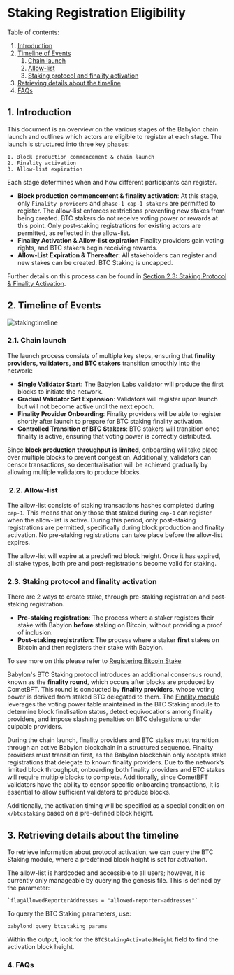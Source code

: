 # Staking Registration Eligibility

Table of contents:

1. [Introduction](#1-introduction)  
2. [Timeline of Events](#2-timeline-of-events) 
    1. [Chain launch](#21-chain-launch)
    2. [Allow-list](#22-allow-list)
    3. [Staking protocol and finality activation](#23-staking-protocol-and-finality-activation)
3. [Retrieving details about the timeline](#3-retrieving-details-about-the-timeline)  
4. [FAQs](#4-faqs)

## 1. Introduction  

This document is an overview on the various stages of the Babylon chain launch 
and outlines which actors are eligible to register at each stage. The launch is 
structured into three key phases:

	1. Block production commencement & chain launch
	2. Finality activation
	3. Allow-list expiration

Each stage determines when and how different participants can register.
* **Block production commencement & finality activation**: At this stage, only 
    `Finality providers` and `phase-1 cap-1 stakers` are permitted to register.
    The allow-list enforces restrictions preventing new stakes from being created.
    BTC stakers do not receive voting power or rewards at this point. Only
    post-staking registrations for existing actors are permitted, as reflected 
    in the allow-list.
* **Finality Activation & Allow-list expiration** Finality providers gain 
    voting rights, and BTC stakers begin receiving rewards.
* **Allow-List Expiration & Thereafter**: All stakeholders can register and new
    stakes can be created. BTC Staking is uncapped.

Further details on this process can be found in [Section 2.3: Staking Protocol & Finality Activation](#23-staking-protocol-and-finality-activation).

## 2. Timeline of Events  

![stakingtimeline](./stakingtimeline.png)

### 2.1. Chain launch

The launch process consists of multiple key steps, ensuring that 
**finality providers, validators, and BTC stakers** transition smoothly into
the network:

* **Single Validator Start**: The Babylon Labs validator will produce the first 
    blocks to initiate the network.
* **Gradual Validator Set Expansion**: Validators will register upon launch but
    will not become active until the next epoch.
* **Finality Provider Onboarding**: Finality providers will be able to register
    shortly after launch to prepare for BTC staking finality activation.
* **Controlled Transition of BTC Stakers**: BTC stakers will transition once
    finality is active, ensuring that voting power is correctly distributed.

Since **block production throughput is limited**, onboarding will take place
over multiple blocks to prevent congestion. Additionally, validators can censor transactions, so decentralisation will be achieved gradually by allowing 
multiple validators to produce blocks.

###  2.2. Allow-list

The allow-list consists of staking transactions hashes completed during `cap-1`.
This means that only those that staked during `cap-1` can register when the 
allow-list is active. During this period, only post-staking registrations are 
permitted, specifically during block production and finality activation. 
No pre-staking registrations can take place before the allow-list expires. 

The allow-list will expire at a predefined block height. Once it has expired, 
all stake types, both pre and post-registrations become valid for staking.
 
### 2.3. Staking protocol and finality activation  

There are 2 ways to create stake, through pre-staking registration and 
post-staking registration. 

* **Pre-staking registration**: The process where a staker registers their
    stake with Babylon **before** staking on Bitcoin, without providing a proof 
    of inclusion.
* **Post-staking registration**: The process where a staker **first** stakes on
    Bitcoin and then registers their stake with Babylon.

To see more on this please refer to [Registering Bitcoin Stake](../../../docs/register-bitcoin-stake.md)

Babylon's BTC Staking protocol introduces an additional consensus round, known
as the **finality round**, which occurs after blocks are produced by CometBFT.
This round is conducted by **finality providers**, whose voting power is
derived from staked BTC delegated to them. The [Finality module](https://github.com/babylonlabs-io/babylon/blob/main/x/finality) leverages the voting power table
maintained in the BTC Staking module to determine block finalisation status,
detect equivocations among finality providers, and impose slashing penalties on
BTC delegations under culpable providers.

During the chain launch, finality providers and BTC stakes must transition
through an active Babylon blockchain in a structured sequence. Finality
providers must transition first, as the Babylon blockchain only accepts stake
registrations that delegate to known finality providers. Due to the network’s
limited block throughput, onboarding both finality providers and BTC stakes will
require multiple blocks to complete. Additionally, since CometBFT validators
have the ability to censor specific onboarding transactions, it is essential to
allow sufficient validators to produce blocks.

Additionally, the activation timing will be specified as a special condition on
`x/btcstaking` based on a pre-defined block height.

## 3. Retrieving details about the timeline  
<!-- the below needs to be upated as cannot seem to find the query, i think it needs to be added:  
https://github.com/babylonlabs-io/babylon/issues/321-->

To retrieve information about protocol activation, we can query the BTC Staking
module, where a predefined block height is set for activation.

The allow-list is hardcoded and accessible to all users; however, it is currently
only manageable by querying the genesis file. This is defined by the parameter:

```
`flagAllowedReporterAddresses = "allowed-reporter-addresses"`
```

To query the BTC Staking parameters, use:

`babylond query btcstaking params`

Within the output, look for the `BTCStakingActivatedHeight` field to find the
activation block height.

### 4. FAQs

<!-- TBD -->